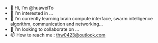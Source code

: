 - 👋 Hi, I’m @huaweiTo
- 👀 I’m interested in ...
- 🌱 I’m currently learning brain compute interface, swarm intelligence algorithm, communication and networking...
- 💞️ I’m looking to collaborate on ...
- 📫 How to reach me : thw0423@outlook.com

<!---
huaweiTo/huaweiTo is a ✨ special ✨ repository because its `README.md` (this file) appears on your GitHub profile.
You can click the Preview link to take a look at your changes.
--->
